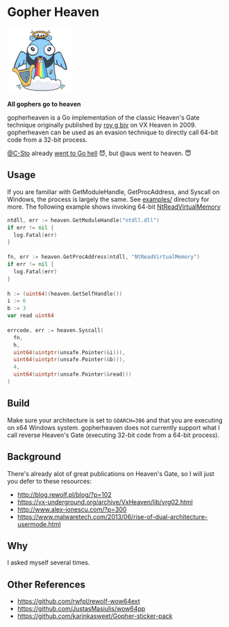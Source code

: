 # Gopher Heaven

[<img src="img/gopher.png" width="150">](img/gopher.png)

__All gophers go to heaven__

gopherheaven is a Go implementation of the classic Heaven's Gate technique originally published by [roy g biv](https://vx-underground.org/archive/VxHeaven/lib/vrg02.html) on VX Heaven in 2009. gopherheaven can be used as an evasion technique to directly call 64-bit code from a 32-bit process.

[@C-Sto](https://github.com/C-Sto) already [went to Go hell](https://github.com/C-Sto/BananaPhone) 😈, but @aus went to heaven. 😇

## Usage

If you are familiar with GetModuleHandle, GetProcAddress, and Syscall on Windows, the process is largely the same. See [examples/](/examples) directory for more. The following example shows invoking 64-bit [NtReadVirtualMemory](http://undocumented.ntinternals.net/index.html?page=UserMode%2FUndocumented%20Functions%2FMemory%20Management%2FVirtual%20Memory%2FNtReadVirtualMemory.html)

```go
ntdll, err := heaven.GetModuleHandle("ntdll.dll")
if err != nil {
  log.Fatal(err)
}

fn, err := heaven.GetProcAddress(ntdll, "NtReadVirtualMemory")
if err != nil {
  log.Fatal(err)
}

h := (uint64)(heaven.GetSelfHandle())
i := 6
b := 3
var read uint64

errcode, err := heaven.Syscall(
  fn,
  h, 
  uint64(uintptr(unsafe.Pointer(&i))),
  uint64(uintptr(unsafe.Pointer(&b))),
  4,
  uint64(uintptr(unsafe.Pointer(&read)))
)
```

## Build

Make sure your architecture is set to `GOARCH=386` and that you are executing on x64 Windows system. gopherheaven does not currently support what I call reverse Heaven's Gate (executing 32-bit code from a 64-bit process).

## Background

There's already alot of great publications on Heaven's Gate, so I will just you defer to these resources:

- http://blog.rewolf.pl/blog/?p=102
- https://vx-underground.org/archive/VxHeaven/lib/vrg02.html
- http://www.alex-ionescu.com/?p=300
- https://www.malwaretech.com/2013/06/rise-of-dual-architecture-usermode.html

## Why

I asked myself several times. 

## Other References

- https://github.com/rwfpl/rewolf-wow64ext
- https://github.com/JustasMasiulis/wow64pp
- https://github.com/karinkasweet/Gopher-sticker-pack